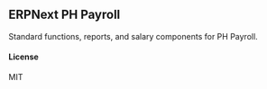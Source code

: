 ## ERPNext PH Payroll

Standard functions, reports, and salary components for PH Payroll.

#### License

MIT